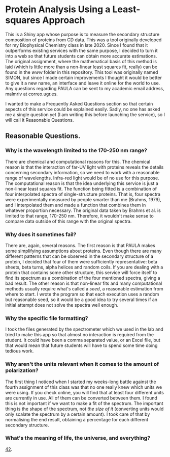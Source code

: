 # Protein Analysis Using a Least-squares Approach
This is a Shiny app whose purpose is to measure the secondary structure composition of proteins from CD data. This was a tool originally developed for my Biophysical Chemistry class in late 2020. Since I found that it outperforms existing services with the same purpose, I decided to turn it into a web so that future students can obtain more accurate estimations. The original assignment, where the mathematical basis of this method is laid (which is little more than a non-linear least squares fit, really) can be found in the *www* folder in this repository. This tool was originally named SIMON, but since I made certain improvements I thought it would be better to give it a new name, an interface and leave it online for the world to use. Any questions regarding PAULA can be sent to my academic email address, malmriv at correo.ugr.es.

I wanted to make a Frequently Asked Questions section so that certain aspects of this service could be explained easily. Sadly, no one has asked me a single question yet (I am writing this before launching the service), so I will call it Reasonable Questions.

## **Reasonable Questions.**
### Why is the wavelength limited to the 170-250 nm range?
There are chemical and computational reasons for this. The chemical reason is that the interaction of far-UV light with proteins reveals the details concerning secondary information, so we need to work with a reasonable range of wavelengths. Infra-red light would be of no use for this purpose. The computational reason is that the idea underlying this service is just a non-linear least squares fit. The function being fitted is a combination of four interpolated spectra of single-structure proteins. That is, four spectra were experimentally measured by people smarter than me (Brahms, 1979), and I interpolated them and made a function that combines them in whatever proportion necessary. The original data taken by Brahms et al. is limited to that range, 170-250 nm. Therefore, it wouldn't make sense to compare data outside of this range with the original spectra.

### Why does it sometimes fail?
There are, again, several reasons. The first reason is that PAULA makes some simplifying assumptions about proteins. Even though there are many different patterns that can be observed in the secondary structure of a protein, I decided that four of them were sufficiently representative: beta sheets, beta turns, alpha helices and random coils. If you are dealing with a protein that contains some other structure, this service will force itself to find its spectrum as a combination of the four mentioned spectra, giving a bad result. The other reason is that non-linear fits and many computational methods usually require what's called a *seed*, a reasonable estimation from where to start. I wrote the program so that each execution uses a random but reasonable seed, so it would be a good idea to try several times if an initial attempt does not solve the spectra well enough. 

### Why the specific file formatting?
I took the files generated by the spectrometer which we used in the lab and tried to make this app so that almost no interaction is required from the student. It could have been a comma separated value, or an Excel file, but that would mean that future students will have to spend some time doing tedious work.

### Why aren't the units relevant when it comes to the amount of polarization?
The first thing I noticed when I started my weeks-long battle against the fourth assignment of this class was that no one really knew which units we were using. If you check online, you will find that at least four different units are currently in use. All of them can be converted between them. I found this is not important if we want to make a fit of the spectrum. The important thing is the shape of the spectrum, not *the size of it* (converting units would only scalate the spectrum by a certain amount). I took care of that by normalising the end result, obtaining a percentage for each different secondary structure.

### What's the meaning of life, the universe, and everything?
[42](https://en.wikipedia.org/wiki/Phrases_from_The_Hitchhiker%27s_Guide_to_the_Galaxy#The_Answer_to_the_Ultimate_Question_of_Life,_the_Universe,_and_Everything_is_42).	
